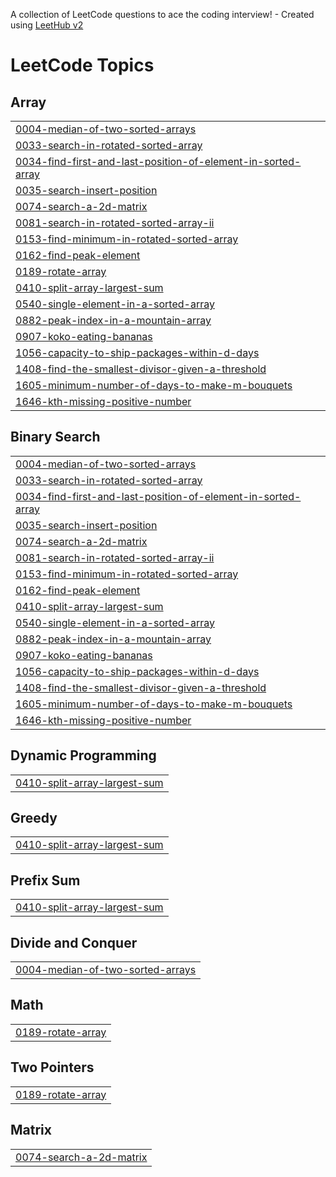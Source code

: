 A collection of LeetCode questions to ace the coding interview! - Created using [LeetHub v2](https://github.com/arunbhardwaj/LeetHub-2.0)
<!---LeetCode Topics Start-->
# LeetCode Topics
## Array
|  |
| ------- |
| [0004-median-of-two-sorted-arrays](https://github.com/iamdhruvsaini/Leetcode/tree/master/0004-median-of-two-sorted-arrays) |
| [0033-search-in-rotated-sorted-array](https://github.com/iamdhruvsaini/Leetcode/tree/master/0033-search-in-rotated-sorted-array) |
| [0034-find-first-and-last-position-of-element-in-sorted-array](https://github.com/iamdhruvsaini/Leetcode/tree/master/0034-find-first-and-last-position-of-element-in-sorted-array) |
| [0035-search-insert-position](https://github.com/iamdhruvsaini/Leetcode/tree/master/0035-search-insert-position) |
| [0074-search-a-2d-matrix](https://github.com/iamdhruvsaini/Leetcode/tree/master/0074-search-a-2d-matrix) |
| [0081-search-in-rotated-sorted-array-ii](https://github.com/iamdhruvsaini/Leetcode/tree/master/0081-search-in-rotated-sorted-array-ii) |
| [0153-find-minimum-in-rotated-sorted-array](https://github.com/iamdhruvsaini/Leetcode/tree/master/0153-find-minimum-in-rotated-sorted-array) |
| [0162-find-peak-element](https://github.com/iamdhruvsaini/Leetcode/tree/master/0162-find-peak-element) |
| [0189-rotate-array](https://github.com/iamdhruvsaini/Leetcode/tree/master/0189-rotate-array) |
| [0410-split-array-largest-sum](https://github.com/iamdhruvsaini/Leetcode/tree/master/0410-split-array-largest-sum) |
| [0540-single-element-in-a-sorted-array](https://github.com/iamdhruvsaini/Leetcode/tree/master/0540-single-element-in-a-sorted-array) |
| [0882-peak-index-in-a-mountain-array](https://github.com/iamdhruvsaini/Leetcode/tree/master/0882-peak-index-in-a-mountain-array) |
| [0907-koko-eating-bananas](https://github.com/iamdhruvsaini/Leetcode/tree/master/0907-koko-eating-bananas) |
| [1056-capacity-to-ship-packages-within-d-days](https://github.com/iamdhruvsaini/Leetcode/tree/master/1056-capacity-to-ship-packages-within-d-days) |
| [1408-find-the-smallest-divisor-given-a-threshold](https://github.com/iamdhruvsaini/Leetcode/tree/master/1408-find-the-smallest-divisor-given-a-threshold) |
| [1605-minimum-number-of-days-to-make-m-bouquets](https://github.com/iamdhruvsaini/Leetcode/tree/master/1605-minimum-number-of-days-to-make-m-bouquets) |
| [1646-kth-missing-positive-number](https://github.com/iamdhruvsaini/Leetcode/tree/master/1646-kth-missing-positive-number) |
## Binary Search
|  |
| ------- |
| [0004-median-of-two-sorted-arrays](https://github.com/iamdhruvsaini/Leetcode/tree/master/0004-median-of-two-sorted-arrays) |
| [0033-search-in-rotated-sorted-array](https://github.com/iamdhruvsaini/Leetcode/tree/master/0033-search-in-rotated-sorted-array) |
| [0034-find-first-and-last-position-of-element-in-sorted-array](https://github.com/iamdhruvsaini/Leetcode/tree/master/0034-find-first-and-last-position-of-element-in-sorted-array) |
| [0035-search-insert-position](https://github.com/iamdhruvsaini/Leetcode/tree/master/0035-search-insert-position) |
| [0074-search-a-2d-matrix](https://github.com/iamdhruvsaini/Leetcode/tree/master/0074-search-a-2d-matrix) |
| [0081-search-in-rotated-sorted-array-ii](https://github.com/iamdhruvsaini/Leetcode/tree/master/0081-search-in-rotated-sorted-array-ii) |
| [0153-find-minimum-in-rotated-sorted-array](https://github.com/iamdhruvsaini/Leetcode/tree/master/0153-find-minimum-in-rotated-sorted-array) |
| [0162-find-peak-element](https://github.com/iamdhruvsaini/Leetcode/tree/master/0162-find-peak-element) |
| [0410-split-array-largest-sum](https://github.com/iamdhruvsaini/Leetcode/tree/master/0410-split-array-largest-sum) |
| [0540-single-element-in-a-sorted-array](https://github.com/iamdhruvsaini/Leetcode/tree/master/0540-single-element-in-a-sorted-array) |
| [0882-peak-index-in-a-mountain-array](https://github.com/iamdhruvsaini/Leetcode/tree/master/0882-peak-index-in-a-mountain-array) |
| [0907-koko-eating-bananas](https://github.com/iamdhruvsaini/Leetcode/tree/master/0907-koko-eating-bananas) |
| [1056-capacity-to-ship-packages-within-d-days](https://github.com/iamdhruvsaini/Leetcode/tree/master/1056-capacity-to-ship-packages-within-d-days) |
| [1408-find-the-smallest-divisor-given-a-threshold](https://github.com/iamdhruvsaini/Leetcode/tree/master/1408-find-the-smallest-divisor-given-a-threshold) |
| [1605-minimum-number-of-days-to-make-m-bouquets](https://github.com/iamdhruvsaini/Leetcode/tree/master/1605-minimum-number-of-days-to-make-m-bouquets) |
| [1646-kth-missing-positive-number](https://github.com/iamdhruvsaini/Leetcode/tree/master/1646-kth-missing-positive-number) |
## Dynamic Programming
|  |
| ------- |
| [0410-split-array-largest-sum](https://github.com/iamdhruvsaini/Leetcode/tree/master/0410-split-array-largest-sum) |
## Greedy
|  |
| ------- |
| [0410-split-array-largest-sum](https://github.com/iamdhruvsaini/Leetcode/tree/master/0410-split-array-largest-sum) |
## Prefix Sum
|  |
| ------- |
| [0410-split-array-largest-sum](https://github.com/iamdhruvsaini/Leetcode/tree/master/0410-split-array-largest-sum) |
## Divide and Conquer
|  |
| ------- |
| [0004-median-of-two-sorted-arrays](https://github.com/iamdhruvsaini/Leetcode/tree/master/0004-median-of-two-sorted-arrays) |
## Math
|  |
| ------- |
| [0189-rotate-array](https://github.com/iamdhruvsaini/Leetcode/tree/master/0189-rotate-array) |
## Two Pointers
|  |
| ------- |
| [0189-rotate-array](https://github.com/iamdhruvsaini/Leetcode/tree/master/0189-rotate-array) |
## Matrix
|  |
| ------- |
| [0074-search-a-2d-matrix](https://github.com/iamdhruvsaini/Leetcode/tree/master/0074-search-a-2d-matrix) |
<!---LeetCode Topics End-->